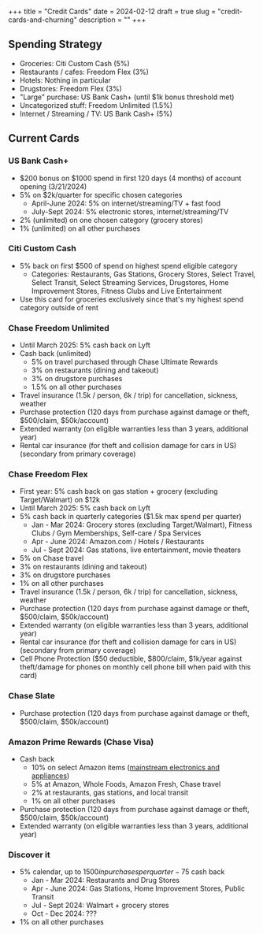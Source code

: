 +++
title = "Credit Cards"
date = 2024-02-12
draft = true
slug = "credit-cards-and-churning"
description = ""
+++

## Spending Strategy

- Groceries: Citi Custom Cash (5%)
- Restaurants / cafes: Freedom Flex (3%)
- Hotels: Nothing in particular
- Drugstores: Freedom Flex (3%)
- "Large" purchase: US Bank Cash+ (until $1k bonus threshold met)
- Uncategorized stuff: Freedom Unlimited (1.5%)
- Internet / Streaming / TV: US Bank Cash+ (5%)

## Current Cards

### US Bank Cash+

- $200 bonus on $1000 spend in first 120 days (4 months) of account opening (3/21/2024)
- 5% on $2k/quarter for specific chosen categories
  - April-June 2024: 5% on internet/streaming/TV + fast food
  - July-Sept 2024: 5% electronic stores, internet/streaming/TV
- 2% (unlimited) on one chosen category (grocery stores)
- 1% (unlimited) on all other purchases

### Citi Custom Cash

- 5% back on first $500 of spend on highest spend eligible category
    - Categories: Restaurants, Gas Stations, Grocery Stores, Select Travel, Select Transit, Select Streaming Services, Drugstores, Home Improvement Stores, Fitness Clubs and Live Entertainment
- Use this card for groceries exclusively since that's my highest spend category outside of rent

### Chase Freedom Unlimited

- Until March 2025: 5% cash back on Lyft
- Cash back (unlimited)
    - 5% on travel purchased through Chase Ultimate Rewards
    - 3% on restaurants (dining and takeout)
    - 3% on drugstore purchases
    - 1.5% on all other purchases
- Travel insurance (1.5k / person, 6k / trip) for cancellation, sickness, weather
- Purchase protection (120 days from purchase against damage or theft, $500/claim, $50k/account)
- Extended warranty (on eligible warranties less than 3 years, additional year)
- Rental car insurance (for theft and collision damage for cars in US) (secondary from primary coverage)

### Chase Freedom Flex

- First year: 5% cash back on gas station + grocery (excluding Target/Walmart) on $12k
- Until March 2025: 5% cash back on Lyft
- 5% cash back in quarterly categories ($1.5k max spend per quarter)
    - Jan - Mar 2024: Grocery stores (excluding Target/Walmart), Fitness Clubs / Gym Memberships, Self-care / Spa Services
    - Apr - June 2024: Amazon.com / Hotels / Restaurants
    - Jul - Sept 2024: Gas stations, live entertainment, movie theaters
- 5\% on Chase travel
- 3% on restaurants (dining and takeout)
- 3% on drugstore purchases
- 1% on all other purchases
- Travel insurance (1.5k / person, 6k / trip) for cancellation, sickness, weather
- Purchase protection (120 days from purchase against damage or theft, $500/claim, $50k/account)
- Extended warranty (on eligible warranties less than 3 years, additional year)
- Rental car insurance (for theft and collision damage for cars in US) (secondary from primary coverage)
- Cell Phone Protection ($50 deductible, $800/claim, $1k/year against theft/damage for phones on monthly cell phone bill when paid with this card)

### Chase Slate

- Purchase protection (120 days from purchase against damage or theft, $500/claim, $50k/account)

### Amazon Prime Rewards (Chase Visa)

- Cash back
    - 10% on select Amazon items ([mainstream electronics and appliances](https://www.amazon.com/b?ie=UTF8&node=17934980011))
    - 5% at Amazon, Whole Foods, Amazon Fresh, Chase travel
    - 2% at restaurants, gas stations, and local transit
    - 1% on all other purchases
- Purchase protection (120 days from purchase against damage or theft, $500/claim, $50k/account)
- Extended warranty (on eligible warranties less than 3 years, additional year)

### Discover it

- 5% calendar, up to $1500 in purchases per quarter - 75$ cash back
    - Jan - Mar 2024: Restaurants and Drug Stores
    - Apr - June 2024: Gas Stations, Home Improvement Stores, Public Transit
    - Jul - Sept 2024: Walmart + grocery stores
    - Oct - Dec 2024: ???
- 1% on all other purchases
